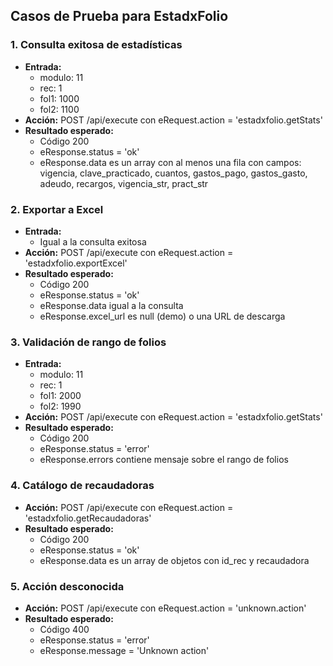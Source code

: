 ## Casos de Prueba para EstadxFolio

### 1. Consulta exitosa de estadísticas
- **Entrada:**
  - modulo: 11
  - rec: 1
  - fol1: 1000
  - fol2: 1100
- **Acción:** POST /api/execute con eRequest.action = 'estadxfolio.getStats'
- **Resultado esperado:**
  - Código 200
  - eResponse.status = 'ok'
  - eResponse.data es un array con al menos una fila con campos: vigencia, clave_practicado, cuantos, gastos_pago, gastos_gasto, adeudo, recargos, vigencia_str, pract_str

### 2. Exportar a Excel
- **Entrada:**
  - Igual a la consulta exitosa
- **Acción:** POST /api/execute con eRequest.action = 'estadxfolio.exportExcel'
- **Resultado esperado:**
  - Código 200
  - eResponse.status = 'ok'
  - eResponse.data igual a la consulta
  - eResponse.excel_url es null (demo) o una URL de descarga

### 3. Validación de rango de folios
- **Entrada:**
  - modulo: 11
  - rec: 1
  - fol1: 2000
  - fol2: 1990
- **Acción:** POST /api/execute con eRequest.action = 'estadxfolio.getStats'
- **Resultado esperado:**
  - Código 200
  - eResponse.status = 'error'
  - eResponse.errors contiene mensaje sobre el rango de folios

### 4. Catálogo de recaudadoras
- **Acción:** POST /api/execute con eRequest.action = 'estadxfolio.getRecaudadoras'
- **Resultado esperado:**
  - Código 200
  - eResponse.status = 'ok'
  - eResponse.data es un array de objetos con id_rec y recaudadora

### 5. Acción desconocida
- **Acción:** POST /api/execute con eRequest.action = 'unknown.action'
- **Resultado esperado:**
  - Código 400
  - eResponse.status = 'error'
  - eResponse.message = 'Unknown action'
